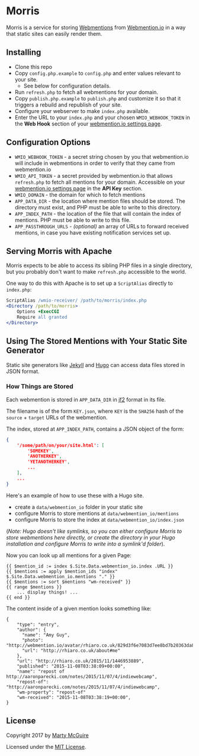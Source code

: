 # Morris

Morris is a service for storing [Webmentions](http://webmention.net) from
[Webmention.io](https://webmention.io/) in a way that static sites can easily
render them.

## Installing

* Clone this repo
* Copy `config.php.example` to `config.php` and enter values relevant to your site.
	* See below for configuration details.
* Run `refresh.php` to fetch all webmentions for your domain.
* Copy `publish.php.example` to `publish.php` and customize it so that it triggers
  a rebuild and republish of your site.
* Configure your webserver to make `index.php` available.
* Enter the URL to your `index.php` and your chosen `WMIO_WEBHOOK_TOKEN` in the
  **Web Hook** section of your [webmention.io settings page](https://webmention.io/settings).

## Configuration Options

* `WMIO_WEBHOOK_TOKEN` - a secret string chosen by you that webmention.io will
  include in webmentions in order to verify that they came from webmention.io
* `WMIO_API_TOKEN` - a secret provided by webmention.io that allows `refresh.php`
  to fetch all mentions for your domain. Accessible on your [webmention.io settings page](https://webmention.io/settings) in the **API Key** section.
* `WMIO_DOMAIN` - the domain for which to fetch mentions
* `APP_DATA_DIR` - the location where mention files should be stored. The directory must
  exist, and PHP must be able to write to this directory.
* `APP_INDEX_PATH` - the location of the file that will contain the index of mentions.
  PHP must be able to write to this file.
* `APP_PASSTHROUGH_URLS` - *(optional)* an array of URLs to forward received mentions,
  in case you have existing notification services set up.

## Serving Morris with Apache

Morris expects to be able to access its sibling PHP files in a single directory,
but you probably don't want to make `refresh.php` accessible to the world.

One way to do this with Apache is to set up a `ScriptAlias` directly to `index.php`:

```apache
ScriptAlias /wmio-receiver/ /path/to/morris/index.php
<Directory /path/to/morris>
	Options +ExecCGI
	Require all granted
</Directory>
```

## Using The Stored Mentions with Your Static Site Generator

Static site generators like [Jekyll](https://jekyllrb.com/) and
[Hugo](https://gohugo.io/) can access data files stored in JSON format.

### How Things are Stored

Each webmention is stored in `APP_DATA_DIR` in [jf2](https://indieweb.org/jf2)
format in its file.

The filename is of the form `KEY.json`, where `KEY` is the `SHA256` hash of the
`source` + `target` URLs of the webmention.

The index, stored at `APP_INDEX_PATH`, contains a JSON object of the form:

```json
{
	'/some/path/on/your/site.html': [
		'SOMEKEY',
		'ANOTHERKEY',
		'YETANOTHERKEY',
		...
	],
	...
}
```

Here's an example of how to use these with a Hugo site.

* create a `data/webmention_io` folder in your static site
* configure Morris to store mentions at `data/webmention_io/mentions`
* configure Morris to store the index at `data/webmention_io/index.json`

(*Note: Hugo doesn't like symlinks, so you can either configure Morris to store
webmentions here directly, or create the directory in your Hugo installation and
configure Morris to write into a symlink'd folder*).

Now you can look up all mentions for a given Page:

```
{{ $mention_id := index $.Site.Data.webmention_io.index .URL }}
{{ $mentions := apply $mention_ids "index" $.Site.Data.webmention_io.mentions "." }}
{{ $mentions := sort $mentions "wm-received" }}
{{ range $mentions }}
	... display things! ...
{{ end }}
```

The content inside of a given mention looks something like:

```
{
    "type": "entry",
    "author": {
      "name": "Amy Guy",
      "photo": "http://webmention.io/avatar/rhiaro.co.uk/829d3f6e7083d7ee8bd7b20363da84d88ce5b4ce094f78fd1b27d8d3dc42560e.png",
      "url": "http://rhiaro.co.uk/about#me"
    },
    "url": "http://rhiaro.co.uk/2015/11/1446953889",
    "published": "2015-11-08T03:38:09+00:00",
    "name": "repost of http://aaronparecki.com/notes/2015/11/07/4/indiewebcamp",
    "repost-of": "http://aaronparecki.com/notes/2015/11/07/4/indiewebcamp",
    "wm-property": "repost-of"
    "wm-received": "2015-11-08T03:38:19+00:00",
}
```

## License

Copyright 2017 by [Marty McGuire](https://martymcgui.re/)

Licensed under the [MIT License](LICENSE).
